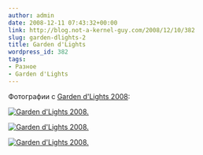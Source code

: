 ```yaml
---
author: admin
date: 2008-12-11 07:43:32+00:00
link: http://blog.not-a-kernel-guy.com/2008/12/10/382
slug: garden-dlights-2
title: Garden d'Lights
wordpress_id: 382
tags:
- Разное
- Garden d'Lights
---
```


Фотографии с [Garden d'Lights 2008](http://www.bellevuebotanical.org/events/fmevents_gardendlights.htm):

[![Garden d'Lights 2008.](/2008/12/garden_d'lights_1_small.jpg)](/2008/12/garden_d'lights_1.jpg)

[![Garden d'Lights 2008.](/2008/12/garden_d'lights_2_small.jpg)](/2008/12/garden_d'lights_2.jpg)

[![Garden d'Lights 2008.](/2008/12/garden_d'lights_3_small.jpg)](/2008/12/garden_d'lights_3.jpg)
